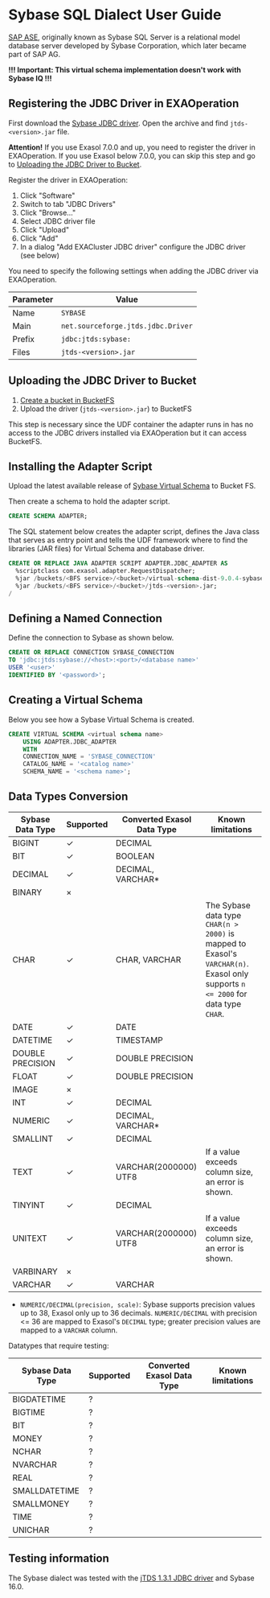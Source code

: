 # Sybase SQL Dialect User Guide

[SAP ASE](https://www.sap.com/products/sybase-ase.html), originally known as Sybase SQL Server is a relational model database server developed by Sybase Corporation, which later became part of SAP AG.

**!!! Important: This virtual schema implementation doesn't work with Sybase IQ !!!**

## Registering the JDBC Driver in EXAOperation

First download the [Sybase JDBC driver](https://sourceforge.net/projects/jtds/). Open the archive and find `jtds-<version>.jar` file.

**Attention!** If you use Exasol 7.0.0 and up, you need to register the driver in EXAOperation. If you use Exasol below 7.0.0, you can skip this step and go to [Uploading the JDBC Driver to Bucket](#uploading-the-jdbc-driver-to-bucket).

Register the driver in EXAOperation:

1. Click "Software"
1. Switch to tab "JDBC Drivers"
1. Click "Browse..."
1. Select JDBC driver file
1. Click "Upload"
1. Click "Add"
1. In a dialog "Add EXACluster JDBC driver" configure the JDBC driver (see below)

You need to specify the following settings when adding the JDBC driver via EXAOperation.

| Parameter | Value                              |
|-----------|------------------------------------|
| Name      | `SYBASE`                           |
| Main      | `net.sourceforge.jtds.jdbc.Driver` |
| Prefix    | `jdbc:jtds:sybase:`                |
| Files     | `jtds-<version>.jar`               |

## Uploading the JDBC Driver to Bucket

1. [Create a bucket in BucketFS](https://docs.exasol.com/administration/on-premise/bucketfs/create_new_bucket_in_bucketfs_service.htm)
1. Upload the driver (`jtds-<version>.jar`) to BucketFS

This step is necessary since the UDF container the adapter runs in has no access to the JDBC drivers installed via EXAOperation but it can access BucketFS.

## Installing the Adapter Script

Upload the latest available release of [Sybase Virtual Schema](https://github.com/exasol/sybase-virtual-schema/releases) to Bucket FS.

Then create a schema to hold the adapter script.

```sql
CREATE SCHEMA ADAPTER;
```

The SQL statement below creates the adapter script, defines the Java class that serves as entry point and tells the UDF framework where to find the libraries (JAR files) for Virtual Schema and database driver.

```sql
CREATE OR REPLACE JAVA ADAPTER SCRIPT ADAPTER.JDBC_ADAPTER AS
  %scriptclass com.exasol.adapter.RequestDispatcher;
  %jar /buckets/<BFS service>/<bucket>/virtual-schema-dist-9.0.4-sybase-2.0.0.jar;
  %jar /buckets/<BFS service>/<bucket>/jtds-<version>.jar;
/
```

## Defining a Named Connection

Define the connection to Sybase as shown below.

```sql
CREATE OR REPLACE CONNECTION SYBASE_CONNECTION
TO 'jdbc:jtds:sybase://<host>:<port>/<database name>'
USER '<user>'
IDENTIFIED BY '<password>';
```

## Creating a Virtual Schema

Below you see how a Sybase Virtual Schema is created.

```sql
CREATE VIRTUAL SCHEMA <virtual schema name>
    USING ADAPTER.JDBC_ADAPTER
    WITH
	CONNECTION_NAME = 'SYBASE_CONNECTION'
	CATALOG_NAME = '<catalog name>'
	SCHEMA_NAME = '<schema name>';
```

## Data Types Conversion

Sybase Data Type   | Supported | Converted Exasol Data Type| Known limitations
-------------------|-----------|---------------------------|-------------------
BIGINT             |  ✓        | DECIMAL                   |
BIT                |  ✓        | BOOLEAN                   |
DECIMAL            |  ✓        | DECIMAL, VARCHAR*         |
BINARY             |  ×        |                           |
CHAR               |  ✓        | CHAR, VARCHAR             | The Sybase data type `CHAR(n > 2000)` is mapped to Exasol's `VARCHAR(n)`. Exasol only supports `n <= 2000` for data type `CHAR`.
DATE               |  ✓        | DATE                      |
DATETIME           |  ✓        | TIMESTAMP                 |
DOUBLE PRECISION   |  ✓        | DOUBLE PRECISION          |
FLOAT              |  ✓        | DOUBLE PRECISION          |
IMAGE              |  ×        |                           |
INT                |  ✓        | DECIMAL                   |
NUMERIC            |  ✓        | DECIMAL, VARCHAR*         |
SMALLINT           |  ✓        | DECIMAL                   |
TEXT               |  ✓        | VARCHAR(2000000) UTF8     | If a value exceeds column size, an error is shown.
TINYINT            |  ✓        | DECIMAL                   |
UNITEXT            |  ✓        | VARCHAR(2000000) UTF8     | If a value exceeds column size, an error is shown.
VARBINARY          |  ×        |                           |
VARCHAR            |  ✓        | VARCHAR                   |


* `NUMERIC/DECIMAL(precision, scale)`: Sybase supports precision values up to 38, Exasol only up to 36 decimals. `NUMERIC/DECIMAL` with precision <= 36 are mapped to Exasol's `DECIMAL` type; greater precision values are mapped to a `VARCHAR` column.

Datatypes that require testing:

Sybase Data Type   | Supported | Converted Exasol Data Type| Known limitations
-------------------|-----------|---------------------------|-------------------
BIGDATETIME        |  ?        |                           |
BIGTIME            |  ?        |                           |
BIT                |  ?        |                           |
MONEY              |  ?        |                           |
NCHAR              |  ?        |                           |
NVARCHAR           |  ?        |                           |
REAL               |  ?        |                           |
SMALLDATETIME      |  ?        |                           |
SMALLMONEY         |  ?        |                           |
TIME               |  ?        |                           | 
UNICHAR            |  ?        |                           |

## Testing information

The Sybase dialect was tested with the [jTDS 1.3.1 JDBC driver](https://sourceforge.net/projects/jtds/files/jtds/1.3.1/) and Sybase 16.0.
